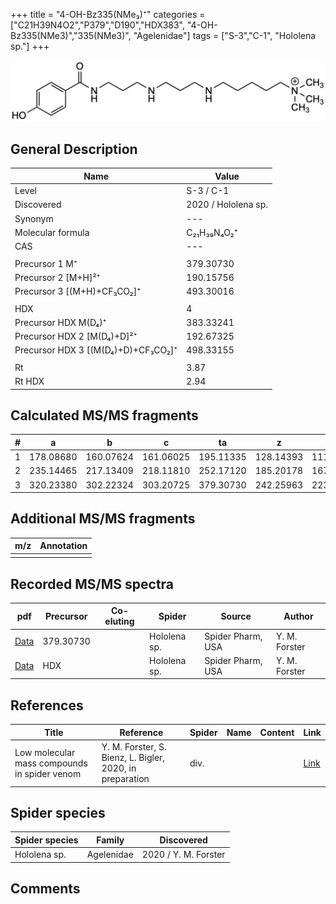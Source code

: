 +++
title = "4-OH-Bz335(NMe₃)⁺"
categories = ["C21H39N4O2","P379","D190","HDX383",
"4-OH-Bz335(NMe3)","335(NMe3)",
"Agelenidae"]
tags = ["S-3","C-1",
"Hololena sp."]
+++

![](/img/4-OH-Bz335(NMe3).png)

## General Description

| Name                       | Value              |
|----------------------------|--------------------|
| Level                      | S-3 / C-1          |
| Discovered                 | 2020 / Hololena sp. |
| Synonym                    | ---                |
| Molecular formula          | C₂₁H₃₉N₄O₂⁺                   |
| CAS                        | ---                |
|                            |                    |
| Precursor 1  M⁺         | 379.30730                         |
| Precursor 2 [M+H]²⁺       | 190.15756                           |
| Precursor 3 [(M+H)+CF₃CO₂]⁺               | 493.30016                   |
|                            |                    |
| HDX                        |  4                  |
| Precursor HDX    M(D₄)⁺   |  383.33241                  |
| Precursor HDX 2 [M(D₄)+D]²⁺ |  192.67325                  |
| Precursor HDX 3 [(M(D₄)+D)+CF₃CO₂]⁺           | 498.33155                   |
|                            |                    |
| Rt                         | 3.87                   |
| Rt HDX                     | 2.94                   |

## Calculated MS/MS fragments

| # | a         | b         | c         | ta        | z         | y         | tz        |
|---|-----------|-----------|-----------|-----------|-----------|-----------|-----------|
| 1 | 178.08680 | 160.07624 | 161.06025 | 195.11335 | 128.14393 | 111.11738 | 146.17830 |
| 2 | 235.14465 | 217.13409 | 218.11810 | 252.17120 | 185.20178 | 167.16740 | 203.23615 |
| 3 | 320.23380 | 302.22324 | 303.20725 | 379.30730 | 242.25963 | 223.21743 | 260.29400 |

## Additional MS/MS fragments

| m/z | Annotation |
|-----|------------|
|     |            |

## Recorded MS/MS spectra

| pdf                                             | Precursor | Co-eluting | Spider      | Source                       | Author        |
|-------------------------------------------------|-----------|------------|-------------|------------------------------|---------------|
| [Data](/pdf/Hololena-sp/379_4-OH-Bz335(NMe3)_Ho-sp.pdf) | 379.30730 |           | Hololena sp. | Spider Pharm, USA | Y. M. Forster |
| [Data](/pdf/Hololena-sp/379_4-OH-Bz335(NMe3)_Ho-sp_HDX.pdf) | HDX |           | Hololena sp. | Spider Pharm, USA | Y. M. Forster |


## References

| Title | Reference | Spider | Name | Content | Link |
|-------|-----------|--------|------|---------|------|
| Low molecular mass compounds in spider venom      | Y. M. Forster, S. Bienz, L. Bigler, 2020, in preparation          | div.       |   |   | [Link](unknown) |

## Spider species

| Spider species     | Family     | Discovered           |
|--------------------|------------|----------------------|
| Hololena sp.       | Agelenidae | 2020 / Y. M. Forster |


## Comments